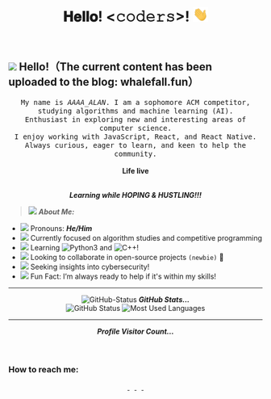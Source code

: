 <h1 align="center">𝐇𝐞𝐥𝐥𝐨! <𝚌𝚘𝚍𝚎𝚛𝚜></𝚌𝚘𝚍𝚎𝚛𝚜>! <img src="https://raw.githubusercontent.com/ABSphreak/ABSphreak/master/gifs/Hi.gif" width="30px" alt=""></h1>

<br>

## <img src="https://raw.githubusercontent.com/alexnaiman/alexnaiman/master/resources/welcomeglitch.gif" width="50px" /> Hello!（The current content has been uploaded to the blog: whalefall.fun）

<p align="center">
  <samp>
    My name is <em>AAAA_ALAN</em>. I am a sophomore ACM competitor, studying algorithms and machine learning (AI).
    <br/> Enthusiast in exploring new and interesting areas of computer science.
    <br/> I enjoy working with JavaScript, React, and React Native.
    <br/> Always curious, eager to learn, and keen to help the community.
  </samp>
  <br/>
  <br/>
  <b>Life live</b>
  <br/>
  <br/>
</p>


<p align="center">
  <img src="https://media.giphy.com/media/VgCDAzcKvsR6OM0uWg/giphy.gif" width="50" alt=""/> <b><i>Learning while HOPING & HUSTLING!!!</i></b> <img src="https://media.giphy.com/media/7j2hfyeVcDtf2/giphy.gif" width="50" alt=""/>
</p>

<img src="https://media.tenor.com/images/df8c44a1d20ab367fdcb21880985fd33/tenor.gif" align="right" width="30%" alt=""/>

> <img src="https://media.giphy.com/media/ObNTw8Uzwy6KQ/giphy.gif" width="30px">&nbsp;***About Me:***

- <img src="https://media.giphy.com/media/j1sGG7gbue5o2gS31X/giphy.gif" width="30px">&nbsp;Pronouns: ***He/Him***
- <img src="https://media.giphy.com/media/7TcdtHOCxo3meUvPgj/giphy.gif" width="30px">&nbsp;Currently focused on algorithm studies and competitive programming
- <img src="https://media.giphy.com/media/gicLJtvYJlEh0LSdCl/giphy.gif" width="30px">&nbsp;Learning <img alt="Python3" width="22px" src="https://cdn.jsdelivr.net/npm/simple-icons@v3/icons/python.svg" /> and <img alt="C++" width="22px" src="https://cdn.jsdelivr.net/npm/simple-icons@v3/icons/cplusplus.svg" />!
- <img src="https://media.giphy.com/media/mG7xN3NU7WeUUGiKjM/giphy.gif" width="30px">&nbsp;Looking to collaborate in open-source projects `(newbie)` 🤝
- <img src="https://media.giphy.com/media/1AgViXhq0ZzOZyYfHV/giphy.gif" width="30px">&nbsp;Seeking insights into cybersecurity!
- <img src="https://media.giphy.com/media/1Bek3O06EXr6YaBcLy/giphy.gif" width="30px">&nbsp;Fun Fact: I’m always ready to help if it's within my skills!

<hr>

<p align="center">
<img src="https://media.giphy.com/media/8UHRm5oY4k4FDxq5QG/giphy.gif" width="30px" alt="GitHub-Status"/>&nbsp;<i><b>GitHub Stats...</b></i><br>
<img src="https://github-readme-stats.vercel.app/api?username=pa-her0&count_private=true&show_icons=true&theme=great-gatsby" alt="GitHub Status"/>
<img src="https://github-readme-stats.vercel.app/api/top-langs/?username=pa-her0&show_icons=true&layout=compact&theme=great-gatsby" alt="Most Used Languages">
</p>


<hr>


<p align="center">
  <i><b>Profile Visitor Count...</b></i><br>
  <img src="https://raw.githubusercontent.com/saadeghi/saadeghi/master/dino.gif" alt=""/><br>
  <img src="https://profile-counter.glitch.me/ALan_jie/count.svg" alt=""/>
</p>


### How to reach me:

<p align="center">
  <a href="https://twitter.com/your_twitter_username">
    <img src="https://raw.githubusercontent.com/alexnaiman/alexnaiman/master/resources/twitter.svg" height="35px" style="margin: 5px;" alt=""/>
  </a>
  <a href="https://www.instagram.com/your_instagram_username/">
    <img src="https://raw.githubusercontent.com/alexnaiman/alexnaiman/master/resources/instagram.webp" height="35px" style="margin: 5px;" alt=""/>
  </a>
  <a href="https://www.linkedin.com/in/your_linkedin_username/">
    <img src="https://raw.githubusercontent.com/alexnaiman/alexnaiman/master/resources/linkedin.webp" height="35px" style="margin: 5px;" alt=""/>
  </a>
  <a href="mailto:jiely28@gmail.com">
    <img src="https://raw.githubusercontent.com/alexnaiman/alexnaiman/master/resources/gmail.png" height="30px" style="margin: 5px;" alt=""/>
  </a>
</p>
